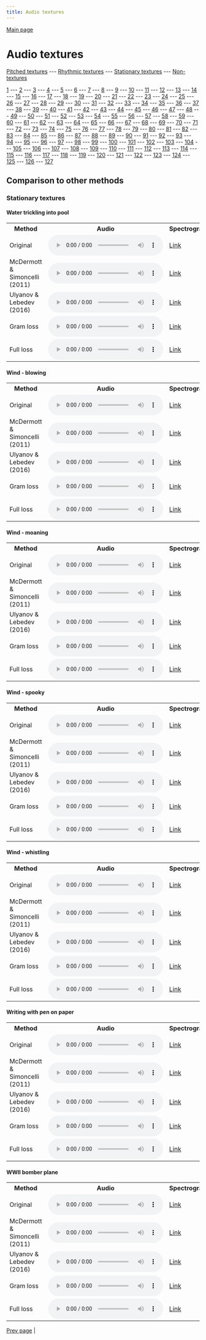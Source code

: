 ```yaml
---
title: Audio textures
---
```


[Main page](/audio_textures/README.md)

# Audio textures

[Pitched textures](/audio_textures/pitched_textures/1/) --- [Rhythmic textures](/audio_textures/rhythmic_textures/1/) --- [Stationary textures](/audio_textures/stationary_textures/1/) --- [Non-textures](/audio_textures/non_textures/1/)

[1](/audio_textures/stationary_textures/1/) --- [2](/audio_textures/stationary_textures/2/) --- [3](/audio_textures/stationary_textures/3/) --- [4](/audio_textures/stationary_textures/4/) --- [5](/audio_textures/stationary_textures/5/) --- [6](/audio_textures/stationary_textures/6/) --- [7](/audio_textures/stationary_textures/7/) --- [8](/audio_textures/stationary_textures/8/) --- [9](/audio_textures/stationary_textures/9/) --- [10](/audio_textures/stationary_textures/10/) --- [11](/audio_textures/stationary_textures/11/) --- [12](/audio_textures/stationary_textures/12/) --- [13](/audio_textures/stationary_textures/13/) --- [14](/audio_textures/stationary_textures/14/) --- [15](/audio_textures/stationary_textures/15/) --- [16](/audio_textures/stationary_textures/16/) --- [17](/audio_textures/stationary_textures/17/) --- [18](/audio_textures/stationary_textures/18/) --- [19](/audio_textures/stationary_textures/19/) --- [20](/audio_textures/stationary_textures/20/) --- [21](/audio_textures/stationary_textures/21/) --- [22](/audio_textures/stationary_textures/22/) --- [23](/audio_textures/stationary_textures/23/) --- [24](/audio_textures/stationary_textures/24/) --- [25](/audio_textures/stationary_textures/25/) --- [26](/audio_textures/stationary_textures/26/) --- [27](/audio_textures/stationary_textures/27/) --- [28](/audio_textures/stationary_textures/28/) --- [29](/audio_textures/stationary_textures/29/) --- [30](/audio_textures/stationary_textures/30/) --- [31](/audio_textures/stationary_textures/31/) --- [32](/audio_textures/stationary_textures/32/) --- [33](/audio_textures/stationary_textures/33/) --- [34](/audio_textures/stationary_textures/34/) --- [35](/audio_textures/stationary_textures/35/) --- [36](/audio_textures/stationary_textures/36/) --- [37](/audio_textures/stationary_textures/37/) --- [38](/audio_textures/stationary_textures/38/) --- [39](/audio_textures/stationary_textures/39/) --- [40](/audio_textures/stationary_textures/40/) --- [41](/audio_textures/stationary_textures/41/) --- [42](/audio_textures/stationary_textures/42/) --- [43](/audio_textures/stationary_textures/43/) --- [44](/audio_textures/stationary_textures/44/) --- [45](/audio_textures/stationary_textures/45/) --- [46](/audio_textures/stationary_textures/46/) --- [47](/audio_textures/stationary_textures/47/) --- [48](/audio_textures/stationary_textures/48/) --- [49](/audio_textures/stationary_textures/49/) --- [50](/audio_textures/stationary_textures/50/) --- [51](/audio_textures/stationary_textures/51/) --- [52](/audio_textures/stationary_textures/52/) --- [53](/audio_textures/stationary_textures/53/) --- [54](/audio_textures/stationary_textures/54/) --- [55](/audio_textures/stationary_textures/55/) --- [56](/audio_textures/stationary_textures/56/) --- [57](/audio_textures/stationary_textures/57/) --- [58](/audio_textures/stationary_textures/58/) --- [59](/audio_textures/stationary_textures/59/) --- [60](/audio_textures/stationary_textures/60/) --- [61](/audio_textures/stationary_textures/61/) --- [62](/audio_textures/stationary_textures/62/) --- [63](/audio_textures/stationary_textures/63/) --- [64](/audio_textures/stationary_textures/64/) --- [65](/audio_textures/stationary_textures/65/) --- [66](/audio_textures/stationary_textures/66/) --- [67](/audio_textures/stationary_textures/67/) --- [68](/audio_textures/stationary_textures/68/) --- [69](/audio_textures/stationary_textures/69/) --- [70](/audio_textures/stationary_textures/70/) --- [71](/audio_textures/stationary_textures/71/) --- [72](/audio_textures/stationary_textures/72/) --- [73](/audio_textures/stationary_textures/73/) --- [74](/audio_textures/stationary_textures/74/) --- [75](/audio_textures/stationary_textures/75/) --- [76](/audio_textures/stationary_textures/76/) --- [77](/audio_textures/stationary_textures/77/) --- [78](/audio_textures/stationary_textures/78/) --- [79](/audio_textures/stationary_textures/79/) --- [80](/audio_textures/stationary_textures/80/) --- [81](/audio_textures/stationary_textures/81/) --- [82](/audio_textures/stationary_textures/82/) --- [83](/audio_textures/stationary_textures/83/) --- [84](/audio_textures/stationary_textures/84/) --- [85](/audio_textures/stationary_textures/85/) --- [86](/audio_textures/stationary_textures/86/) --- [87](/audio_textures/stationary_textures/87/) --- [88](/audio_textures/stationary_textures/88/) --- [89](/audio_textures/stationary_textures/89/) --- [90](/audio_textures/stationary_textures/90/) --- [91](/audio_textures/stationary_textures/91/) --- [92](/audio_textures/stationary_textures/92/) --- [93](/audio_textures/stationary_textures/93/) --- [94](/audio_textures/stationary_textures/94/) --- [95](/audio_textures/stationary_textures/95/) --- [96](/audio_textures/stationary_textures/96/) --- [97](/audio_textures/stationary_textures/97/) --- [98](/audio_textures/stationary_textures/98/) --- [99](/audio_textures/stationary_textures/99/) --- [100](/audio_textures/stationary_textures/100/) --- [101](/audio_textures/stationary_textures/101/) --- [102](/audio_textures/stationary_textures/102/) --- [103](/audio_textures/stationary_textures/103/) --- [104](/audio_textures/stationary_textures/104/) --- [105](/audio_textures/stationary_textures/105/) --- [106](/audio_textures/stationary_textures/106/) --- [107](/audio_textures/stationary_textures/107/) --- [108](/audio_textures/stationary_textures/108/) --- [109](/audio_textures/stationary_textures/109/) --- [110](/audio_textures/stationary_textures/110/) --- [111](/audio_textures/stationary_textures/111/) --- [112](/audio_textures/stationary_textures/112/) --- [113](/audio_textures/stationary_textures/113/) --- [114](/audio_textures/stationary_textures/114/) --- [115](/audio_textures/stationary_textures/115/) --- [116](/audio_textures/stationary_textures/116/) --- [117](/audio_textures/stationary_textures/117/) --- [118](/audio_textures/stationary_textures/118/) --- [119](/audio_textures/stationary_textures/119/) --- [120](/audio_textures/stationary_textures/120/) --- [121](/audio_textures/stationary_textures/121/) --- [122](/audio_textures/stationary_textures/122/) --- [123](/audio_textures/stationary_textures/123/) --- [124](/audio_textures/stationary_textures/124/) --- [125](/audio_textures/stationary_textures/125/) --- [126](/audio_textures/stationary_textures/126/) --- [127](/audio_textures/stationary_textures/127/)

## Comparison to other methods

### Stationary textures

#### Water trickling into pool

<center>
<table>

<tr>
  <th>Method</th>
  <th>Audio</th>
  <th>Spectrogram</th>
</tr>

<tr>
<td>Original</td>
<td>
  <audio controls>
    <source src="/audio_textures/assets/baselines/original/Water_trickling_into_pool.ogg">
    <source src="/audio_textures/assets/baselines/original/Water_trickling_into_pool.mp3">
    <source src="/audio_textures/assets/baselines/original/Water_trickling_into_pool.wav">
  </audio>
</td>
<td>
  <a href="/audio_textures/assets/baselines/original/Water_trickling_into_pool.png">Link</a>
</td>
</tr>

<tr>
<td>McDermott & Simoncelli (2011)</td>
<td>
  <audio controls>
    <source src="/audio_textures/assets/baselines/mcdermott/Water_trickling_into_pool.ogg">
    <source src="/audio_textures/assets/baselines/mcdermott/Water_trickling_into_pool.mp3">
    <source src="/audio_textures/assets/baselines/mcdermott/Water_trickling_into_pool.wav">
  </audio>
</td>
<td>
  <a href="/audio_textures/assets/baselines/mcdermott/Water_trickling_into_pool.png">Link</a>
</td>
</tr>

<tr>
<td>Ulyanov & Lebedev (2016)</td>
<td>
  <audio controls>
    <source src="/audio_textures/assets/baselines/ulyanov/Water_trickling_into_pool.ogg">
    <source src="/audio_textures/assets/baselines/ulyanov/Water_trickling_into_pool.mp3">
    <source src="/audio_textures/assets/baselines/ulyanov/Water_trickling_into_pool.wav">
  </audio>
</td>
<td>
  <a href="/audio_textures/assets/baselines/ulyanov/Water_trickling_into_pool.png">Link</a>
</td>
</tr>

<tr>
<td>Gram loss</td>
<td>
  <audio controls>
    <source src="/audio_textures/assets/baselines/gram/Water_trickling_into_pool.ogg">
    <source src="/audio_textures/assets/baselines/gram/Water_trickling_into_pool.mp3">
    <source src="/audio_textures/assets/baselines/gram/Water_trickling_into_pool.wav">
  </audio>
</td>
<td>
  <a href="/audio_textures/assets/baselines/gram/Water_trickling_into_pool.png">Link</a>
</td>
</tr>

<tr>
<td>Full loss</td>
<td>
  <audio controls>
    <source src="/audio_textures/assets/baselines/full_loss/Water_trickling_into_pool.ogg">
    <source src="/audio_textures/assets/baselines/full_loss/Water_trickling_into_pool.mp3">
    <source src="/audio_textures/assets/baselines/full_loss/Water_trickling_into_pool.wav">
  </audio>
</td>
<td>
  <a href="/audio_textures/assets/baselines/full_loss/Water_trickling_into_pool.png">Link</a>
</td>
</tr>

</table>
</center>

#### Wind - blowing

<center>
<table>

<tr>
  <th>Method</th>
  <th>Audio</th>
  <th>Spectrogram</th>
</tr>

<tr>
<td>Original</td>
<td>
  <audio controls>
    <source src="/audio_textures/assets/baselines/original/Wind_-_blowing.ogg">
    <source src="/audio_textures/assets/baselines/original/Wind_-_blowing.mp3">
    <source src="/audio_textures/assets/baselines/original/Wind_-_blowing.wav">
  </audio>
</td>
<td>
  <a href="/audio_textures/assets/baselines/original/Wind_-_blowing.png">Link</a>
</td>
</tr>

<tr>
<td>McDermott & Simoncelli (2011)</td>
<td>
  <audio controls>
    <source src="/audio_textures/assets/baselines/mcdermott/Wind_-_blowing.ogg">
    <source src="/audio_textures/assets/baselines/mcdermott/Wind_-_blowing.mp3">
    <source src="/audio_textures/assets/baselines/mcdermott/Wind_-_blowing.wav">
  </audio>
</td>
<td>
  <a href="/audio_textures/assets/baselines/mcdermott/Wind_-_blowing.png">Link</a>
</td>
</tr>

<tr>
<td>Ulyanov & Lebedev (2016)</td>
<td>
  <audio controls>
    <source src="/audio_textures/assets/baselines/ulyanov/Wind_-_blowing.ogg">
    <source src="/audio_textures/assets/baselines/ulyanov/Wind_-_blowing.mp3">
    <source src="/audio_textures/assets/baselines/ulyanov/Wind_-_blowing.wav">
  </audio>
</td>
<td>
  <a href="/audio_textures/assets/baselines/ulyanov/Wind_-_blowing.png">Link</a>
</td>
</tr>

<tr>
<td>Gram loss</td>
<td>
  <audio controls>
    <source src="/audio_textures/assets/baselines/gram/Wind_-_blowing.ogg">
    <source src="/audio_textures/assets/baselines/gram/Wind_-_blowing.mp3">
    <source src="/audio_textures/assets/baselines/gram/Wind_-_blowing.wav">
  </audio>
</td>
<td>
  <a href="/audio_textures/assets/baselines/gram/Wind_-_blowing.png">Link</a>
</td>
</tr>

<tr>
<td>Full loss</td>
<td>
  <audio controls>
    <source src="/audio_textures/assets/baselines/full_loss/Wind_-_blowing.ogg">
    <source src="/audio_textures/assets/baselines/full_loss/Wind_-_blowing.mp3">
    <source src="/audio_textures/assets/baselines/full_loss/Wind_-_blowing.wav">
  </audio>
</td>
<td>
  <a href="/audio_textures/assets/baselines/full_loss/Wind_-_blowing.png">Link</a>
</td>
</tr>

</table>
</center>

#### Wind - moaning

<center>
<table>

<tr>
  <th>Method</th>
  <th>Audio</th>
  <th>Spectrogram</th>
</tr>

<tr>
<td>Original</td>
<td>
  <audio controls>
    <source src="/audio_textures/assets/baselines/original/Wind_-_moaning.ogg">
    <source src="/audio_textures/assets/baselines/original/Wind_-_moaning.mp3">
    <source src="/audio_textures/assets/baselines/original/Wind_-_moaning.wav">
  </audio>
</td>
<td>
  <a href="/audio_textures/assets/baselines/original/Wind_-_moaning.png">Link</a>
</td>
</tr>

<tr>
<td>McDermott & Simoncelli (2011)</td>
<td>
  <audio controls>
    <source src="/audio_textures/assets/baselines/mcdermott/Wind_-_moaning.ogg">
    <source src="/audio_textures/assets/baselines/mcdermott/Wind_-_moaning.mp3">
    <source src="/audio_textures/assets/baselines/mcdermott/Wind_-_moaning.wav">
  </audio>
</td>
<td>
  <a href="/audio_textures/assets/baselines/mcdermott/Wind_-_moaning.png">Link</a>
</td>
</tr>

<tr>
<td>Ulyanov & Lebedev (2016)</td>
<td>
  <audio controls>
    <source src="/audio_textures/assets/baselines/ulyanov/Wind_-_moaning.ogg">
    <source src="/audio_textures/assets/baselines/ulyanov/Wind_-_moaning.mp3">
    <source src="/audio_textures/assets/baselines/ulyanov/Wind_-_moaning.wav">
  </audio>
</td>
<td>
  <a href="/audio_textures/assets/baselines/ulyanov/Wind_-_moaning.png">Link</a>
</td>
</tr>

<tr>
<td>Gram loss</td>
<td>
  <audio controls>
    <source src="/audio_textures/assets/baselines/gram/Wind_-_moaning.ogg">
    <source src="/audio_textures/assets/baselines/gram/Wind_-_moaning.mp3">
    <source src="/audio_textures/assets/baselines/gram/Wind_-_moaning.wav">
  </audio>
</td>
<td>
  <a href="/audio_textures/assets/baselines/gram/Wind_-_moaning.png">Link</a>
</td>
</tr>

<tr>
<td>Full loss</td>
<td>
  <audio controls>
    <source src="/audio_textures/assets/baselines/full_loss/Wind_-_moaning.ogg">
    <source src="/audio_textures/assets/baselines/full_loss/Wind_-_moaning.mp3">
    <source src="/audio_textures/assets/baselines/full_loss/Wind_-_moaning.wav">
  </audio>
</td>
<td>
  <a href="/audio_textures/assets/baselines/full_loss/Wind_-_moaning.png">Link</a>
</td>
</tr>

</table>
</center>

#### Wind - spooky

<center>
<table>

<tr>
  <th>Method</th>
  <th>Audio</th>
  <th>Spectrogram</th>
</tr>

<tr>
<td>Original</td>
<td>
  <audio controls>
    <source src="/audio_textures/assets/baselines/original/Wind_-_spooky.ogg">
    <source src="/audio_textures/assets/baselines/original/Wind_-_spooky.mp3">
    <source src="/audio_textures/assets/baselines/original/Wind_-_spooky.wav">
  </audio>
</td>
<td>
  <a href="/audio_textures/assets/baselines/original/Wind_-_spooky.png">Link</a>
</td>
</tr>

<tr>
<td>McDermott & Simoncelli (2011)</td>
<td>
  <audio controls>
    <source src="/audio_textures/assets/baselines/mcdermott/Wind_-_spooky.ogg">
    <source src="/audio_textures/assets/baselines/mcdermott/Wind_-_spooky.mp3">
    <source src="/audio_textures/assets/baselines/mcdermott/Wind_-_spooky.wav">
  </audio>
</td>
<td>
  <a href="/audio_textures/assets/baselines/mcdermott/Wind_-_spooky.png">Link</a>
</td>
</tr>

<tr>
<td>Ulyanov & Lebedev (2016)</td>
<td>
  <audio controls>
    <source src="/audio_textures/assets/baselines/ulyanov/Wind_-_spooky.ogg">
    <source src="/audio_textures/assets/baselines/ulyanov/Wind_-_spooky.mp3">
    <source src="/audio_textures/assets/baselines/ulyanov/Wind_-_spooky.wav">
  </audio>
</td>
<td>
  <a href="/audio_textures/assets/baselines/ulyanov/Wind_-_spooky.png">Link</a>
</td>
</tr>

<tr>
<td>Gram loss</td>
<td>
  <audio controls>
    <source src="/audio_textures/assets/baselines/gram/Wind_-_spooky.ogg">
    <source src="/audio_textures/assets/baselines/gram/Wind_-_spooky.mp3">
    <source src="/audio_textures/assets/baselines/gram/Wind_-_spooky.wav">
  </audio>
</td>
<td>
  <a href="/audio_textures/assets/baselines/gram/Wind_-_spooky.png">Link</a>
</td>
</tr>

<tr>
<td>Full loss</td>
<td>
  <audio controls>
    <source src="/audio_textures/assets/baselines/full_loss/Wind_-_spooky.ogg">
    <source src="/audio_textures/assets/baselines/full_loss/Wind_-_spooky.mp3">
    <source src="/audio_textures/assets/baselines/full_loss/Wind_-_spooky.wav">
  </audio>
</td>
<td>
  <a href="/audio_textures/assets/baselines/full_loss/Wind_-_spooky.png">Link</a>
</td>
</tr>

</table>
</center>

#### Wind - whistling

<center>
<table>

<tr>
  <th>Method</th>
  <th>Audio</th>
  <th>Spectrogram</th>
</tr>

<tr>
<td>Original</td>
<td>
  <audio controls>
    <source src="/audio_textures/assets/baselines/original/Wind_-_whistling.ogg">
    <source src="/audio_textures/assets/baselines/original/Wind_-_whistling.mp3">
    <source src="/audio_textures/assets/baselines/original/Wind_-_whistling.wav">
  </audio>
</td>
<td>
  <a href="/audio_textures/assets/baselines/original/Wind_-_whistling.png">Link</a>
</td>
</tr>

<tr>
<td>McDermott & Simoncelli (2011)</td>
<td>
  <audio controls>
    <source src="/audio_textures/assets/baselines/mcdermott/Wind_-_whistling.ogg">
    <source src="/audio_textures/assets/baselines/mcdermott/Wind_-_whistling.mp3">
    <source src="/audio_textures/assets/baselines/mcdermott/Wind_-_whistling.wav">
  </audio>
</td>
<td>
  <a href="/audio_textures/assets/baselines/mcdermott/Wind_-_whistling.png">Link</a>
</td>
</tr>

<tr>
<td>Ulyanov & Lebedev (2016)</td>
<td>
  <audio controls>
    <source src="/audio_textures/assets/baselines/ulyanov/Wind_-_whistling.ogg">
    <source src="/audio_textures/assets/baselines/ulyanov/Wind_-_whistling.mp3">
    <source src="/audio_textures/assets/baselines/ulyanov/Wind_-_whistling.wav">
  </audio>
</td>
<td>
  <a href="/audio_textures/assets/baselines/ulyanov/Wind_-_whistling.png">Link</a>
</td>
</tr>

<tr>
<td>Gram loss</td>
<td>
  <audio controls>
    <source src="/audio_textures/assets/baselines/gram/Wind_-_whistling.ogg">
    <source src="/audio_textures/assets/baselines/gram/Wind_-_whistling.mp3">
    <source src="/audio_textures/assets/baselines/gram/Wind_-_whistling.wav">
  </audio>
</td>
<td>
  <a href="/audio_textures/assets/baselines/gram/Wind_-_whistling.png">Link</a>
</td>
</tr>

<tr>
<td>Full loss</td>
<td>
  <audio controls>
    <source src="/audio_textures/assets/baselines/full_loss/Wind_-_whistling.ogg">
    <source src="/audio_textures/assets/baselines/full_loss/Wind_-_whistling.mp3">
    <source src="/audio_textures/assets/baselines/full_loss/Wind_-_whistling.wav">
  </audio>
</td>
<td>
  <a href="/audio_textures/assets/baselines/full_loss/Wind_-_whistling.png">Link</a>
</td>
</tr>

</table>
</center>

#### Writing with pen on paper

<center>
<table>

<tr>
  <th>Method</th>
  <th>Audio</th>
  <th>Spectrogram</th>
</tr>

<tr>
<td>Original</td>
<td>
  <audio controls>
    <source src="/audio_textures/assets/baselines/original/Writing_with_pen_on_paper.ogg">
    <source src="/audio_textures/assets/baselines/original/Writing_with_pen_on_paper.mp3">
    <source src="/audio_textures/assets/baselines/original/Writing_with_pen_on_paper.wav">
  </audio>
</td>
<td>
  <a href="/audio_textures/assets/baselines/original/Writing_with_pen_on_paper.png">Link</a>
</td>
</tr>

<tr>
<td>McDermott & Simoncelli (2011)</td>
<td>
  <audio controls>
    <source src="/audio_textures/assets/baselines/mcdermott/Writing_with_pen_on_paper.ogg">
    <source src="/audio_textures/assets/baselines/mcdermott/Writing_with_pen_on_paper.mp3">
    <source src="/audio_textures/assets/baselines/mcdermott/Writing_with_pen_on_paper.wav">
  </audio>
</td>
<td>
  <a href="/audio_textures/assets/baselines/mcdermott/Writing_with_pen_on_paper.png">Link</a>
</td>
</tr>

<tr>
<td>Ulyanov & Lebedev (2016)</td>
<td>
  <audio controls>
    <source src="/audio_textures/assets/baselines/ulyanov/Writing_with_pen_on_paper.ogg">
    <source src="/audio_textures/assets/baselines/ulyanov/Writing_with_pen_on_paper.mp3">
    <source src="/audio_textures/assets/baselines/ulyanov/Writing_with_pen_on_paper.wav">
  </audio>
</td>
<td>
  <a href="/audio_textures/assets/baselines/ulyanov/Writing_with_pen_on_paper.png">Link</a>
</td>
</tr>

<tr>
<td>Gram loss</td>
<td>
  <audio controls>
    <source src="/audio_textures/assets/baselines/gram/Writing_with_pen_on_paper.ogg">
    <source src="/audio_textures/assets/baselines/gram/Writing_with_pen_on_paper.mp3">
    <source src="/audio_textures/assets/baselines/gram/Writing_with_pen_on_paper.wav">
  </audio>
</td>
<td>
  <a href="/audio_textures/assets/baselines/gram/Writing_with_pen_on_paper.png">Link</a>
</td>
</tr>

<tr>
<td>Full loss</td>
<td>
  <audio controls>
    <source src="/audio_textures/assets/baselines/full_loss/Writing_with_pen_on_paper.ogg">
    <source src="/audio_textures/assets/baselines/full_loss/Writing_with_pen_on_paper.mp3">
    <source src="/audio_textures/assets/baselines/full_loss/Writing_with_pen_on_paper.wav">
  </audio>
</td>
<td>
  <a href="/audio_textures/assets/baselines/full_loss/Writing_with_pen_on_paper.png">Link</a>
</td>
</tr>

</table>
</center>

#### WWII bomber plane

<center>
<table>

<tr>
  <th>Method</th>
  <th>Audio</th>
  <th>Spectrogram</th>
</tr>

<tr>
<td>Original</td>
<td>
  <audio controls>
    <source src="/audio_textures/assets/baselines/original/WWII_bomber_plane.ogg">
    <source src="/audio_textures/assets/baselines/original/WWII_bomber_plane.mp3">
    <source src="/audio_textures/assets/baselines/original/WWII_bomber_plane.wav">
  </audio>
</td>
<td>
  <a href="/audio_textures/assets/baselines/original/WWII_bomber_plane.png">Link</a>
</td>
</tr>

<tr>
<td>McDermott & Simoncelli (2011)</td>
<td>
  <audio controls>
    <source src="/audio_textures/assets/baselines/mcdermott/WWII_bomber_plane.ogg">
    <source src="/audio_textures/assets/baselines/mcdermott/WWII_bomber_plane.mp3">
    <source src="/audio_textures/assets/baselines/mcdermott/WWII_bomber_plane.wav">
  </audio>
</td>
<td>
  <a href="/audio_textures/assets/baselines/mcdermott/WWII_bomber_plane.png">Link</a>
</td>
</tr>

<tr>
<td>Ulyanov & Lebedev (2016)</td>
<td>
  <audio controls>
    <source src="/audio_textures/assets/baselines/ulyanov/WWII_bomber_plane.ogg">
    <source src="/audio_textures/assets/baselines/ulyanov/WWII_bomber_plane.mp3">
    <source src="/audio_textures/assets/baselines/ulyanov/WWII_bomber_plane.wav">
  </audio>
</td>
<td>
  <a href="/audio_textures/assets/baselines/ulyanov/WWII_bomber_plane.png">Link</a>
</td>
</tr>

<tr>
<td>Gram loss</td>
<td>
  <audio controls>
    <source src="/audio_textures/assets/baselines/gram/WWII_bomber_plane.ogg">
    <source src="/audio_textures/assets/baselines/gram/WWII_bomber_plane.mp3">
    <source src="/audio_textures/assets/baselines/gram/WWII_bomber_plane.wav">
  </audio>
</td>
<td>
  <a href="/audio_textures/assets/baselines/gram/WWII_bomber_plane.png">Link</a>
</td>
</tr>

<tr>
<td>Full loss</td>
<td>
  <audio controls>
    <source src="/audio_textures/assets/baselines/full_loss/WWII_bomber_plane.ogg">
    <source src="/audio_textures/assets/baselines/full_loss/WWII_bomber_plane.mp3">
    <source src="/audio_textures/assets/baselines/full_loss/WWII_bomber_plane.wav">
  </audio>
</td>
<td>
  <a href="/audio_textures/assets/baselines/full_loss/WWII_bomber_plane.png">Link</a>
</td>
</tr>

</table>
</center>

[Prev page](/audio_textures/stationary_textures/12/) | 